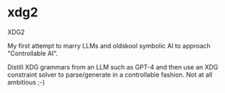 # xdg2
XDG2

My first attempt to marry LLMs and oldskool symbolic AI to approach "Controllable AI".

Distill XDG grammars from an LLM such as GPT-4 and then use an XDG constraint solver to parse/generate in a controllable fashion. Not at all ambitious ;-)

